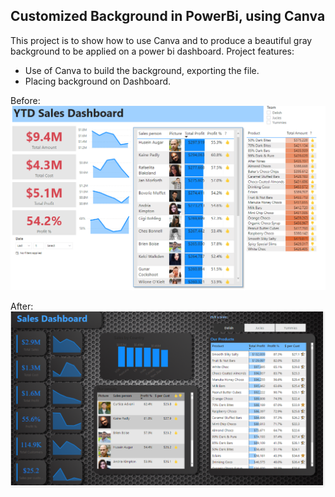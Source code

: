 ## Customized Background in PowerBi, using Canva
This project is to show how to use Canva and to produce a beautiful gray background to be applied on a power bi dashboard.
Project features:
 * Use of Canva to build the background, exporting the file.
 * Placing background on Dashboard.

Before:
![screenshot](before.png)


After:
![screenshot](after.png)

